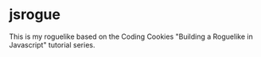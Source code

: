 # jsrogue
This is my roguelike based on the Coding Cookies "Building a Roguelike in Javascript" tutorial series.
